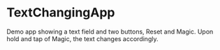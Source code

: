# TextChangingApp
Demo app showing a text field and two buttons, Reset and Magic. Upon hold and tap of Magic, the text changes accordingly. 

